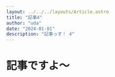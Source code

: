 ```yaml
---
layout: ../../../layouts/Article.astro
title: "記事4"
author: "uda"
date: "2024-01-01"
description: "記事っす！ 4"
---
```

# 記事ですよ〜